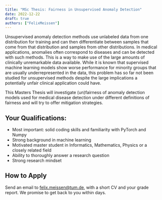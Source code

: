 ```yaml
---
title: "MSc Thesis: Fairness in Unsupervised Anomaly Detection"
date: 2022-12-22
draft: true
authors: ["FelixMeissen"]
---
```


Unsupervised anomaly detection methods use unlabeled data from one distribution for training and can then differentiate between samples that come from that distribution and samples from other distributions.
In medical applications, anomalies often correspond to diseases and can be detected with such methods. This is a way to make use of the large amounts of clinically unremarkable data available.
While it is known that supervised machine learning models show worse performance for minority groups that are usually underrepresented in the data, this problem has so far not been studied for unsupervised methods despite the large implications a potentially unfair clinical application could have.

This Masters Thesis will investigate (un)fairness of anomaly detection models used for medical disease detection under different definitions of fairness and will try to offer mitigation strategies.
## Your Qualifications:

- Most important: solid coding skills and familiarity with PyTorch and Numpy
- Strong background in machine learning
- Motivated master student in Informatics, Mathematics, Physics or a closely related field
- Ability to thoroughly answer a research question
- Strong research mindset


## How to Apply
Send an email to felix.meissen@tum.de, with a short CV and your grade report. We promise to get back to you within days.